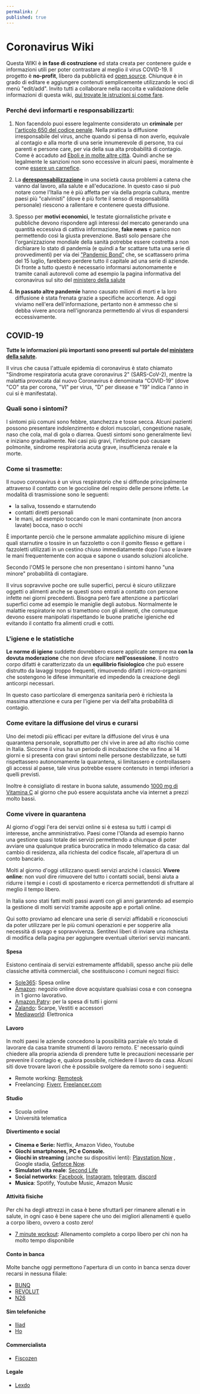 ```yaml
---
permalink: /
published: true
---
```

# Coronavirus Wiki

Questa WIKI è **in fase di costruzione** ed stata creata per contenere guide e informazioni utili per poter contrastare al meglio il virus COVID-19.
Il progetto è **no-profit**, libero da pubblicità ed [open source](https://github.com/Drassil/coronavirus). 
Chiunque è in grado di editare e aggiungere contenuti semplicemente utilizzando le voci di menù "edit/add". Invito tutti a collaborare nella raccolta e validazione delle informazioni di questa wiki, [qui trovate le istruzioni si come fare](come-contribuire).

### Perché devi informarti e responsabilizzarti:

1. Non facendolo puoi essere legalmente considerato un **criminale** per [l'articolo 650 del codice penale](https://www.brocardi.it/codice-penale/libro-terzo/titolo-i/capo-i/sezione-i/art650.html). Nella pratica la diffusione irresponsabile del virus, anche quando si pensa di non averlo, equivale al contagio e alla morte di una serie innumerevole di persone, tra cui parenti e persone care, per via della sua alta probabilità di contagio. Come è accaduto ad [Eboli e in molte altre città](https://www.ottopagine.it/sa/attualita/211270/coronavirus-ad-eboli-de-luca-sconcertante-irresponsabilita.shtml). Quindi anche se legalmente le sanzioni non sono eccessive in alcuni paesi, moralmente è come [essere un carnefice](https://www.huffingtonpost.it/entry/prima-pena-di-morte-in-cina-per-uomo-che-tenta-la-fuga-da-wuhan_it_5e5cdd69c5b6beedb4ee2fb3).

2. La [**deresponsabilizzazione**](http://www.treccani.it/enciclopedia/deresponsabilizzazione_%28Lessico-del-XXI-Secolo%29/) in una società causa problemi a catena che vanno dal lavoro, alla salute e all'educazione. In questo caso si può notare come l'Italia ne è più affetta per via della propria cultura, mentre paesi più "calvinisti" (dove è più forte il senso di responsabilità personale) riescono a rallentare e contenere questa diffusione.

3. Spesso per **motivi economici**, le testate giornalistiche private e pubbliche devono rispondere agli interessi del mercato generando una quantità eccessiva di cattiva informazione, **fake news** e panico non permettendo così la giusta prevenzione. Basti solo pensare che l'organizzazione mondiale della sanità potrebbe essere costretta a non dichiarare lo stato di pandemia (e quindi a far scattare tutta una serie di provvedimenti) per via dei ["Pandemic Bond"](https://www.wallstreetitalia.com/coronavirus-lo-strano-caso-dei-pandemic-bond/) che, se scattassero prima del 15 luglio, farebbero perdere tutto il capitale ad una serie di aziende. Di fronte a tutto questo è necessario informarsi autonomamente e tramite canali autorevoli come ad esempio la pagina informativa del coronavirus sul sito del [ministero della salute](http://www.salute.gov.it/portale/nuovocoronavirus/dettaglioFaqNuovoCoronavirus.jsp?lingua=italiano&id=228#3)

4. **In passato altre pandemie** hanno causato milioni di morti e la loro diffusione è stata frenata grazie a specifiche accortenze. Ad oggi viviamo nell'era dell'informazione, pertanto non è ammesso che si debba vivere ancora nell'ignoranza permettendo al virus di espandersi eccessivamente.

## COVID-19

**Tutte le informazioni più importanti sono presenti sul portale del [ministero della salute](http://www.salute.gov.it/portale/nuovocoronavirus/dettaglioFaqNuovoCoronavirus.jsp?lingua=italiano&id=228#3).**

Il virus che causa l'attuale epidemia di coronavirus è stato chiamato "Sindrome respiratoria acuta grave coronavirus 2" (SARS-CoV-2), mentre la malattia provocata dal nuovo Coronavirus è denominata “COVID-19” (dove "CO" sta per corona, "VI" per virus, "D" per disease e "19" indica l'anno in cui si è manifestata).

### Quali sono i sintomi?

I sintomi più comuni sono febbre, stanchezza e tosse secca. Alcuni pazienti possono presentare indolenzimento e dolori muscolari, congestione nasale, naso che cola, mal di gola o diarrea. Questi sintomi sono generalmente lievi e iniziano gradualmente. Nei casi più gravi, l'infezione può causare polmonite, sindrome respiratoria acuta grave, insufficienza renale e la morte.

### Come si trasmette:

Il nuovo coronavirus è un virus respiratorio che si diffonde principalmente attraverso il contatto con le goccioline del respiro delle persone infette. Le modalità di trasmissione sono le seguenti:

* la saliva, tossendo e starnutendo
* contatti diretti personali
* le mani, ad esempio toccando con le mani contaminate (non ancora lavate) bocca, naso o occhi

È importante perciò che le persone ammalate applichino misure di igiene quali starnutire o tossire in un fazzoletto o con il gomito flesso e gettare i fazzoletti utilizzati in un cestino chiuso immediatamente dopo l'uso e lavare le mani frequentemente con acqua e sapone o usando soluzioni alcoliche.

Secondo l'OMS le persone che non presentano i sintomi hanno "una minore" probabilità di contagiare.

Il virus sopravvive poche ore sulle superfici, percui è sicuro utilizzare oggetti o alimenti anche se questi sono entrati a contatto con persone infette nei giorni precedenti. Bisogna però fare attenzione a particolari superfici come ad esempio le maniglie degli autobus.
Normalmente le malattie respiratorie non si tramettono con gli alimenti, che comunque devono essere manipolati rispettando le buone pratiche igieniche ed evitando il contatto fra alimenti crudi e cotti.

### L'igiene e le statistiche

**Le norme di igiene** suddette dovrebbero essere applicate sempre ma **con la dovuta moderazione** che non deve sfociare **nell'ossessione**. Il nostro corpo difatti è caratterizzato da un **equilibrio fisiologico** che può essere distrutto da lavaggi troppo frequenti, rimuovendo difatti i micro-organismi che sostengono le difese immunitarie ed impedendo la creazione degli anticorpi necessari.

In questo caso particolare di emergenza sanitaria però è richiesta la massima attenzione e cura per l'igiene per via dell'alta probabilità di contagio.  

### Come evitare la diffusione del virus e curarsi

Uno dei metodi più efficaci per evitare la diffusione del virus è una quarantena personale, soprattutto per chi vive in aree ad alto rischio come in Italia. Siccome il virus ha un periodo di incubazione che va fino ai 14 giorni e si presenta con gravi sintomi nelle persone destabilizzate, se tutti rispettassero autonomamente la quarantena, si limitassero e controllassero gli accessi al paese, tale virus potrebbe essere contenuto in tempi inferiori a quelli previsti.

Inoltre è consigliato di restare in buona salute, assumendo [1000 mg di Vitamina C](https://www.gruppomacro.com/blog/salute-e-benessere/vitamina-c-e-coronavirus) al giorno che può essere acquistata anche via internet a prezzi molto bassi.

### Come vivere in quarantena

Al giorno d'oggi l'era dei servizi online si è estesa su tutti i campi di interesse, anche amministrativo. Paesi come l'Olanda ad esempio hanno una gestione quasi totale dei servizi permettendo a chiunque di poter avviare una qualunque pratica burocratica in modo telematico da casa: dal cambio di residenza, alla richiesta del codice fiscale, all'apertura di un conto bancario.

Molti al giorno d'oggi utilizzano questi servizi anziché i classici. **Vivere online**: non vuol dire rimuovere del tutto i contatti sociali, bensì aiuta a ridurre i tempi e i costi di spostamento e ricerca permettendoti di sfruttare al meglio il tempo libero.

In Italia sono stati fatti molti passi avanti con gli anni garantendo ad esempio la gestione di molti servizi tramite apposite app e portali online.

Qui sotto proviamo ad elencare una serie di servizi affidabili e riconosciuti da poter utilizzare per le più comuni operazioni e per sopperire alla necessità di svago e sopravvivenza. Sentitevi liberi di inviare una richiesta di modifica della pagina per aggiungere eventuali ulteriori servizi mancanti.

#### Spesa
Esistono centinaia di servizi estremamente affidabili, spesso anche più delle classiche attività commerciali, che sostituiscono i comuni negozi fisici:

* [Sole365](https://www.sole365.it/cosicomodo/): Spesa online
* [Amazon](https://www.amazon.it/): negozio online dove acquistare qualsiasi cosa e con consegna in 1 giorno lavorativo.
* [Amazon Patry](https://www.amazon.it/Amazon-Pantry/b/?ie=UTF8&node=10547410031): per la spesa di tutti i giorni
* [Zalando](https://www.zalando.nl/): Scarpe, Vestiti e accessori
* [Mediaworld](https://www.mediaworld.it/): Elettronica

#### Lavoro
In molti paesi le aziende concedono la possibilità parziale e/o totale di lavorare da casa tramite strumenti di lavoro remoto.
E' necessario quindi chiedere alla propria azienda di prendere tutte le precauzioni necessarie per prevenire il contagio e, qualora possibile, richiedere il lavoro da casa. Alcuni siti dove trovare lavori che è possibile svolgere da remoto sono i seguenti:

* Remote working: [Remoteok](https://remoteok.io/)
* Freelancing: [Fiverr](https://www.fiverr.com/), [Freelancer.com](https://www.freelancer.com/)

#### Studio
* Scuola online
* Università telematica

#### Divertimento e social

* **Cinema e Serie:** Netflix, Amazon Video, Youtube
* **Giochi smartphones, PC e Console.**
* **Giochi in streaming** (anche su dispositivi lenti): [Playstation Now](https://www.playstation.com/it-it/explore/playstation-now/) , Google stadia, [Geforce Now](https://www.nvidia.com/it-it/geforce-now/).
* **Simulatori vita reale**: [Second Life](https://join.secondlife.com/)
* **Social networks**: [Facebook](http://www.facebook.com/), [Instagram](https://instagram.com), [telegram](https://telegram.org/#/im), [discord](https://discordapp.com/)
* **Musica**: Spotify, Youtube Music, Amazon Music


#### Attività fisiche
Per chi ha degli attrezzi in casa è bene sfruttarli per rimanere allenati e in salute, in ogni caso è bene sapere che uno dei migliori allenamenti è quello a corpo libero, ovvero a costo zero!

* [7 minute workout](https://play.google.com/store/apps/details?id=com.jnj.sevenminuteworkout&hl=it): Allenamento completo a corpo libero per chi non ha molto tempo disponibile


#### Conto in banca
Molte banche oggi permettono l'apertura di un conto in banca senza dover recarsi in nessuna filiale:

* [BUNQ](https://www.bunq.com/)
* [REVOLUT](https://www.revolut.com/it-IT)
* [N26](https://n26.com/it-it)

#### Sim telefoniche

* [Iliad](https://www.iliad.it/)
* [Ho](https://www.ho-mobile.it/)

#### Commercialista

* [Fiscozen](https://www.fiscozen.it/app/dashboard)

#### Legale

* [Lexdo](https://www.lexdo.it/)
